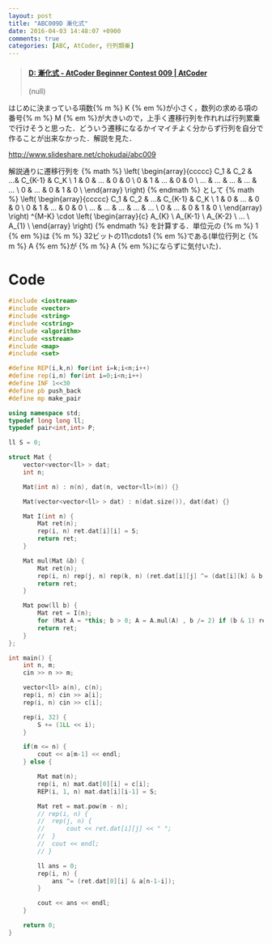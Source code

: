 ```yaml
---
layout: post
title: "ABC009D 漸化式"
date: 2016-04-03 14:48:07 +0900
comments: true
categories: [ABC, AtCoder, 行列類乗]
---
```


<blockquote class="embedly-card" data-card-key="39deea93f79745829254c0652225a544" data-card-controls="0" data-card-branding="0" data-card-type="article-full"><h4><a href="http://abc009.contest.atcoder.jp/tasks/abc009_4">D: 漸化式 - AtCoder Beginner Contest 009 | AtCoder</a></h4><p>(null)</p></blockquote>
<script async src="//cdn.embedly.com/widgets/platform.js" charset="UTF-8"></script>

<!-- more -->

はじめに決まっている項数{% m %} K {% em %}が小さく，数列の求める項の番号{% m %} M {% em %}が大きいので，上手く遷移行列を作れれば行列累乗で行けそうと思った．どういう遷移になるかイマイチよく分からず行列を自分で作ることが出来なかった．解説を見た．  

http://www.slideshare.net/chokudai/abc009

解説通りに遷移行列を
{% math %}
	\left(
		\begin{array}{ccccc}
			C_1 & C_2 & ...& C_{K-1} & C_K \\
			1 & 0 & ... & 0 & 0 \\
			0 & 1 & ... & 0 & 0 \\
			... & ... & ... & ... & ... \\
			0 & ... & 0 & 1 & 0 \\
		\end{array}
	\right)
{% endmath %}
として
{% math %}
	\left(
		\begin{array}{ccccc}
			C_1 & C_2 & ...& C_{K-1} & C_K \\
			1 & 0 & ... & 0 & 0 \\
			0 & 1 & ... & 0 & 0 \\
			... & ... & ... & ... & ... \\
			0 & ... & 0 & 1 & 0 \\
		\end{array}
	\right) ^{M-K} \cdot \left(
						\begin{array}{c}
							A_{K} \\
							A_{K-1} \\
							A_{K-2} \\
							... \\
							A_{1} \\
						\end{array}
					\right)
{% endmath %}
を計算する．単位元の {% m %} 1 {% em %}は {% m %} 32ビットの11\cdots1 {% em %}である(単位行列と {% m %} A  {% em %}が {% m %} A {% em %}にならずに気付いた)．

# Code

```cpp
#include <iostream>
#include <vector>
#include <string>
#include <cstring>
#include <algorithm>
#include <sstream>
#include <map>
#include <set>

#define REP(i,k,n) for(int i=k;i<n;i++)
#define rep(i,n) for(int i=0;i<n;i++)
#define INF 1<<30
#define pb push_back
#define mp make_pair

using namespace std;
typedef long long ll;
typedef pair<int,int> P;

ll S = 0;

struct Mat {
	vector<vector<ll> > dat;
	int n;

	Mat(int n) : n(n), dat(n, vector<ll>(n)) {}

	Mat(vector<vector<ll> > dat) : n(dat.size()), dat(dat) {}

	Mat I(int n) {
		Mat ret(n);
		rep(i, n) ret.dat[i][i] = S;
		return ret;
	}

	Mat mul(Mat &b) {
		Mat ret(n);
		rep(i, n) rep(j, n) rep(k, n) (ret.dat[i][j] ^= (dat[i][k] & b.dat[k][j]));
		return ret;
	}

	Mat pow(ll b) {
		Mat ret = I(n);
		for (Mat A = *this; b > 0; A = A.mul(A) , b /= 2) if (b & 1) ret = A.mul(ret);
		return ret;
	}
};

int main() {
	int n, m;
	cin >> n >> m;

	vector<ll> a(n), c(n);
	rep(i, n) cin >> a[i];
	rep(i, n) cin >> c[i];

	rep(i, 32) {
		S += (1LL << i);
	}

	if(m <= n) {
		cout << a[m-1] << endl;
	} else {

		Mat mat(n);
		rep(i, n) mat.dat[0][i] = c[i];
		REP(i, 1, n) mat.dat[i][i-1] = S;

		Mat ret = mat.pow(m - n);
		// rep(i, n) {
		// 	rep(j, n) {
		// 		cout << ret.dat[i][j] << " ";
		// 	}
		// 	cout << endl;
		// }

		ll ans = 0;
		rep(i, n) {
			ans ^= (ret.dat[0][i] & a[n-1-i]);
		}

		cout << ans << endl;
	}

	return 0;
}
```


